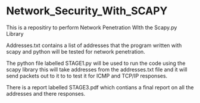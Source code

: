 # Network_Security_With_SCAPY
This is a repositiry to perform Network Penetration WIth the Scapy.py Library

Addresses.txt contains a list of addresses that the program written with scapy and python
will be tested for network penetration.

The python file labelled STAGE1.py will be used to run  the code using the scapy library 
this will take addresses from the addresses.txt file and it will send packets out to it to 
to test it for ICMP and TCP/IP responses. 

There is a report labelled STAGE3.pdf which contians a final report on all the addresses and there responses.
